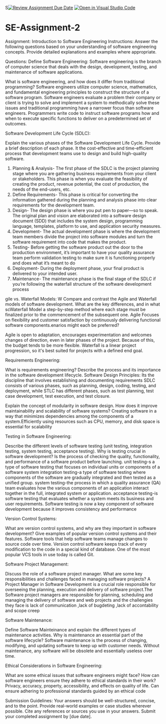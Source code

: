 S[![Review Assignment Due Date](https://classroom.github.com/assets/deadline-readme-button-24ddc0f5d75046c5622901739e7c5dd533143b0c8e959d652212380cedb1ea36.svg)](https://classroom.github.com/a/-ucQIGTc)
[![Open in Visual Studio Code](https://classroom.github.com/assets/open-in-vscode-718a45dd9cf7e7f842a935f5ebbe5719a5e09af4491e668f4dbf3b35d5cca122.svg)](https://classroom.github.com/online_ide?assignment_repo_id=15238722&assignment_repo_type=AssignmentRepo)
# SE-Assignment-2 
Assignment: Introduction to Software Engineering
Instructions:
Answer the following questions based on your understanding of software engineering concepts. Provide detailed explanations and examples where appropriate.

Questions:
Define Software Engineering:
Software engineering is the branch of computer science that deals with the design, development, testing, and maintenance of software applications.

What is software engineering, and how does it differ from traditional programming?
Software engineers utilize computer science, mathematics, and fundamental engineering principles to construct the structure of a software program. Software engineers evaluate a problem their company or client is trying to solve and implement a system to methodically solve these issues and traditional programming have a narrower focus than software engineers. Programmers write code to instruct software programs how and when to execute specific functions to deliver on a predetermined set of outcomes.

Software Development Life Cycle (SDLC):

Explain the various phases of the Software Development Life Cycle. Provide a brief description of each phase.
It the cost-effective and time-efficient process that development teams use to design and build high-quality software. 
1. Planning & Analysis-
The first phase of the SDLC is the project planning stage where you are gathering business requirements from your client or stakeholders. This phase is when you evaluate the feasibility of creating the product, revenue potential, the cost of production, the needs of the end-users, etc.
2. Define Requirements-
This phase is critical for converting the information gathered during the planning and analysis phase into clear requirements for the development team. 
3. Design-
The design phase is where you put pen to paper—so to speak. The original plan and vision are elaborated into a software design document (SDD) that includes the system design, programming language, templates, platform to use, and application security measures.
4. Development-
The actual development phase is where the development team members divide the project into software modules and turn the software requirement into code that makes the product.
5. Testing-
Before getting the software product out the door to the production environment, it’s important to have your quality assurance team perform validation testing to make sure it is functioning properly and does what it’s meant to do
6. Deployment-
During the deployment phase, your final product is delivered to your intended user.
7. Maintenance-
The maintenance phase is the final stage of the SDLC if you’re following the waterfall structure of the software development process

gile vs. Waterfall Models:
W
Compare and contrast the Agile and Waterfall models of software development. What are the key differences, and in what scWaterfall Model a step-by-step method where each stage must be finalized prior to the commencement of the subsequent one. Agile Focuses on flexibility and customer satisfaction by continuously delivering functional software components.enarios might each be preferred?

Agile is open to adaptation, encourages experimentation and welcomes changes of direction, even in later phases of the project. Because of this, the budget tends to be more flexible. Waterfall is a linear project progression, so it's best suited for projects with a defined end goal.

Requirements Engineering:

What is requirements engineering? Describe the process and its importance in the software development lifecycle.
Software Design Principles:
Its the discipline that involves establishing and documenting requirements
SDLC consists of various phases, such as planning, design, coding, testing, and deployment, while STLC has different phases, such as test planning, test case development, test execution, and test closure.

Explain the concept of modularity in software design. How does it improve maintainability and scalability of software systems?
 Creating software in a way that minimizes dependencies among the components of a system.Efficiently using resources such as CPU, memory, and disk space is essential for scalability

Testing in Software Engineering: 

Describe the different levels of software testing (unit testing, integration testing, system testing, acceptance testing). Why is testing crucial in software development?
Is the process of checking the quality, functionality, and performance of a software product before launching.
unit testing-s a type of software testing that focuses on individual units or components of a software system
integration testing-a type of software testing where components of the software are gradually integrated and then tested as a unified group.
system testing-the process in which a quality assurance (QA) team evaluates how the various components of an application interact together in the full, integrated system or application.
acceptance testing-is software testing that evaluates whether a system meets its business and user requirements.
Software testing is now a key component of software development because it improves consistency and performance


Version Control Systems:

What are version control systems, and why are they important in software development? Give examples of popular version control systems and their features.
Software tools that help software teams manage changes to source code over time.
Version control software keeps track of every modification to the code in a special kind of database.
One of the most popular VCS tools in use today is called Git.

Software Project Management:

Discuss the role of a software project manager. What are some key responsibilities and challenges faced in managing software projects?
A Project Manager in Software Development is a crucial role responsible for overseeing the planning, execution and delivery of software project.The Software project managers are responsible for planning, scheduling and managing the delivery of software and web projects and the challengies they face is lack of communication ,lack of bugdeting ,lack of accontability and scope creep

Software Maintenance:

Define Software Mainteinance and explain the different types of maintenance activities. Why is maintenance an essential part of the software lifecycle?
Software maintenance is the process of changing, modifying, and updating software to keep up with customer needs.
Without maintenance, any software will be obsolete and essentially useless over time.

Ethical Considerations in Software Engineering:

What are some ethical issues that software engineers might face? How can software engineers ensure they adhere to ethical standards in their work?
Privacy, accuracy, property, accessibility, and effects on quality of life.
Can ensure adhering to professional standards guided by an ethical code

Submission Guidelines:
Your answers should be well-structured, concise, and to the point.
Provide real-world examples or case studies wherever possible.
Cite any references or sources you use in your answers.
Submit your completed assignment by [due date].
